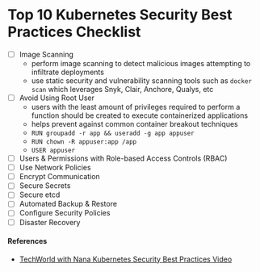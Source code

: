 # Top 10 Kubernetes Security Best Practices Checklist

- [ ] Image Scanning
  - perform image scanning to detect malicious images attempting to infiltrate deployments
  - use static security and vulnerability scanning tools such as `docker scan` which leverages Snyk, Clair, Anchore, Qualys, etc
- [ ] Avoid Using Root User
  - users with the least amount of privileges required to perform a function should be created to execute containerized applications
  - helps prevent against common container breakout techniques
  - `RUN groupadd -r app && useradd -g app appuser`
  - `RUN chown -R appuser:app /app`
  - `USER appuser`
- [ ] Users & Permissions with Role-based Access Controls (RBAC)
- [ ] Use Network Policies
- [ ] Encrypt Communication
- [ ] Secure Secrets
- [ ] Secure etcd
- [ ] Automated Backup & Restore
- [ ] Configure Security Policies
- [ ] Disaster Recovery

#### References

- [TechWorld with Nana Kubernetes Security Best Practices Video](https://www.youtube.com/watch?v=oBf5lrmquYI)
